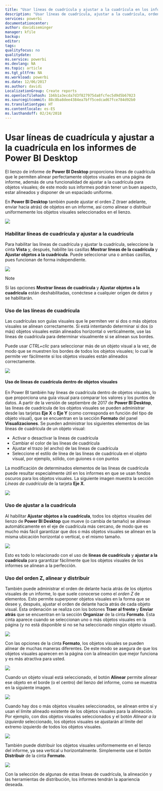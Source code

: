 ```yaml
---
title: "Usar líneas de cuadrícula y ajustar a la cuadrícula en los informes de Power BI Desktop"
description: "Usar líneas de cuadrícula, ajustar a la cuadrícula, orden Z, alineación y distribución en los informes de Power BI Desktop"
services: powerbi
documentationcenter: 
author: davidiseminger
manager: kfile
backup: 
editor: 
tags: 
qualityfocus: no
qualitydate: 
ms.service: powerbi
ms.devlang: NA
ms.topic: article
ms.tgt_pltfrm: NA
ms.workload: powerbi
ms.date: 12/06/2017
ms.author: davidi
LocalizationGroup: Create reports
ms.openlocfilehash: 1b6b1a3ecda7d3f827975da8fcfec5d9d5b67023
ms.sourcegitcommit: 88c8ba8dee4384ea7bff5cedcad67fce784d92b0
ms.translationtype: HT
ms.contentlocale: es-ES
ms.lasthandoff: 02/24/2018
---
```

# <a name="use-gridlines-and-snap-to-grid-in-power-bi-desktop-reports"></a>Usar líneas de cuadrícula y ajustar a la cuadrícula en los informes de Power BI Desktop
El lienzo de informe de **Power BI Desktop** proporciona líneas de cuadrícula que le permiten alinear perfectamente objetos visuales en una página de informe, además de una funcionalidad de ajustar a la cuadrícula para objetos visuales; de este modo sus informes podrán tener un buen aspecto, estar alineados y disponer de un espaciado uniforme.

En **Power BI Desktop** también puede ajustar el orden Z (traer adelante, enviar hacia atrás) de objetos en un informe, así como alinear o distribuir uniformemente los objetos visuales seleccionados en el lienzo.

![](media/desktop-gridlines-snap-to-grid/snap-to-grid_0.png)

### <a name="enabling-gridlines-and-snap-to-grid"></a>Habilitar líneas de cuadrícula y ajustar a la cuadrícula
Para habilitar las líneas de cuadrícula y ajustar la cuadrícula, seleccione la cinta **Vista** y, después, habilite las casillas **Mostrar líneas de la cuadrícula** y **Ajustar objetos a la cuadrícula**. Puede seleccionar una o ambas casillas, pues funcionan de forma independiente.

![](media/desktop-gridlines-snap-to-grid/snap-to-grid_1.png)

> [!NOTE]
> Si las opciones **Mostrar líneas de cuadrícula** y **Ajustar objetos a la cuadrícula** están deshabilitadas, conéctese a cualquier origen de datos y se habilitarán.
> 
> 

### <a name="using-gridlines"></a>Uso de las líneas de cuadrícula
Las cuadrículas son guías visuales que le permiten ver si dos o más objetos visuales se alinean correctamente. Si está intentando determinar si dos (o más) objetos visuales están alineados horizontal o verticalmente, use las líneas de cuadrícula para determinar visualmente si se alinean sus bordes.

Puede usar *CTRL+clic* para seleccionar más de un objeto visual a la vez, de modo que se muestren los bordes de todos los objetos visuales; lo cual le permite ver fácilmente si los objetos visuales están alineados correctamente.

![](media/desktop-gridlines-snap-to-grid/snap-to-grid_2.png)

#### <a name="using-gridlines-inside-visuals"></a>Uso de líneas de cuadrícula dentro de objetos visuales
En Power BI también hay líneas de cuadrícula dentro de objetos visuales, lo que proporciona una guía visual para comparar los valores y los puntos de datos. A partir de la versión de septiembre de 2017 de **Power BI Desktop**, las líneas de cuadrícula de los objetos visuales se pueden administrar desde las tarjetas **Eje X** o **Eje Y** (como corresponda en función del tipo de objeto visual), que se encuentran en la sección **Formato** del panel **Visualizaciones**. Se pueden administrar los siguientes elementos de las líneas de cuadrícula de un objeto visual:

* Activar o desactivar la líneas de cuadrícula
* Cambiar el color de las líneas de cuadrícula
* Ajustar el trazo (el ancho) de las líneas de cuadrícula
* Seleccione el estilo de línea de las líneas de cuadrícula en el objeto visual, por ejemplo, sólido, con guiones o con puntos

La modificación de determinados elementos de las líneas de cuadrícula puede resultar especialmente útil en los informes en que se usan fondos oscuros para los objetos visuales. La siguiente imagen muestra la sección *Líneas de cuadrícula* de la tarjeta **Eje X**.

![](media/desktop-gridlines-snap-to-grid/snap-to-grid_9.png)

### <a name="using-snap-to-grid"></a>Uso de ajustar a la cuadrícula
Al habilitar **Ajustar objetos a la cuadrícula**, todos los objetos visuales del lienzo de **Power BI Desktop** que mueve (o cambia de tamaño) se alinean automáticamente en el eje de cuadrícula más cercano, de modo que es mucho más fácil garantizar que dos o más objetos visuales se alinean en la misma ubicación horizontal o vertical, o el mismo tamaño.

![](media/desktop-gridlines-snap-to-grid/snap-to-grid_3.png)

Esto es todo lo relacionado con el uso de **líneas de cuadrícula** y **ajustar a la cuadrícula** para garantizar fácilmente que los objetos visuales de los informes se alinean a la perfección.

### <a name="using-z-order-align-and-distribute"></a>Uso del orden Z, alinear y distribuir
También puede administrar el orden de delante hacia atrás de los objetos visuales de un informe, lo que suele conocerse como el *orden Z* de elementos. Esto permite superponer objetos visuales en la forma que se desee y, después, ajustar el orden de delante hacia atrás de cada objeto visual. Esta ordenación se realiza con los botones **Traer al frente** y **Enviar atrás** que se encuentran en la sección **Organizar** de la cinta **Formato**. Esta cinta aparece cuando se seleccionan uno o más objetos visuales en la página (y no está disponible si no se ha seleccionado ningún objeto visual).

![](media/desktop-gridlines-snap-to-grid/snap-to-grid_4.png)

Con las opciones de la cinta **Formato**, los objetos visuales se pueden alinear de muchas maneras diferentes. De este modo se asegura de que los objetos visuales aparecen en la página con la alineación que mejor funciona y es más atractiva para usted.

![](media/desktop-gridlines-snap-to-grid/snap-to-grid_5.png)

Cuando un objeto visual está seleccionado, el botón **Alinear** permite alinear ese objeto en el borde (o el centro) del lienzo del informe, como se muestra en la siguiente imagen.

![](media/desktop-gridlines-snap-to-grid/snap-to-grid_6.png)

Cuando hay dos o más objetos visuales seleccionados, se alinean entre sí y usan el límite alineado existente de los objetos visuales para la alineación. Por ejemplo, con dos objetos visuales seleccionados y el botón *Alinear a la izquierda* seleccionado, los objetos visuales se ajustarán al límite del extremo izquierdo de todos los objetos visuales.

![](media/desktop-gridlines-snap-to-grid/snap-to-grid_7.png)

También puede distribuir los objetos visuales uniformemente en el lienzo del informe, ya sea vertical u horizontalmente. Simplemente use el botón **Distribuir** de la cinta **Formato**.

![](media/desktop-gridlines-snap-to-grid/snap-to-grid_8.png)

Con la selección de algunas de estas líneas de cuadrícula, la alineación y las herramientas de distribución, los informes tendrán la apariencia deseada.

